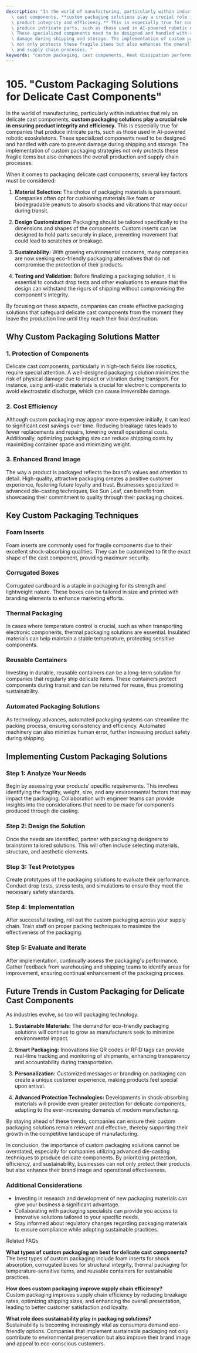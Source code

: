 ```yaml
---
description: "In the world of manufacturing, particularly within industries that rely on delicate\
  \ cast components, **custom packaging solutions play a crucial role in ensuring\
  \ product integrity and efficiency.** This is especially true for companies that\
  \ produce intricate parts, such as those used in AI-powered robotic exoskeletons.\
  \ These specialized components need to be designed and handled with care to prevent\
  \ damage during shipping and storage. The implementation of custom packaging strategies\
  \ not only protects these fragile items but also enhances the overall production\
  \ and supply chain processes. "
keywords: "custom packaging, cast components, Heat dissipation performance, Die casting process"
---
```

# 105. "Custom Packaging Solutions for Delicate Cast Components"

In the world of manufacturing, particularly within industries that rely on delicate cast components, **custom packaging solutions play a crucial role in ensuring product integrity and efficiency.** This is especially true for companies that produce intricate parts, such as those used in AI-powered robotic exoskeletons. These specialized components need to be designed and handled with care to prevent damage during shipping and storage. The implementation of custom packaging strategies not only protects these fragile items but also enhances the overall production and supply chain processes. 

When it comes to packaging delicate cast components, several key factors must be considered:

1. **Material Selection:** The choice of packaging materials is paramount. Companies often opt for cushioning materials like foam or biodegradable peanuts to absorb shocks and vibrations that may occur during transit.

2. **Design Customization:** Packaging should be tailored specifically to the dimensions and shapes of the components. Custom inserts can be designed to hold parts securely in place, preventing movement that could lead to scratches or breakage.

3. **Sustainability:** With growing environmental concerns, many companies are now seeking eco-friendly packaging alternatives that do not compromise the protection of their products.

4. **Testing and Validation:** Before finalizing a packaging solution, it is essential to conduct drop tests and other evaluations to ensure that the design can withstand the rigors of shipping without compromising the component's integrity.

By focusing on these aspects, companies can create effective packaging solutions that safeguard delicate cast components from the moment they leave the production line until they reach their final destination.

## Why Custom Packaging Solutions Matter

### 1. **Protection of Components**
Delicate cast components, particularly in high-tech fields like robotics, require special attention. A well-designed packaging solution minimizes the risk of physical damage due to impact or vibration during transport. For instance, using anti-static materials is crucial for electronic components to avoid electrostatic discharge, which can cause irreversible damage.

### 2. **Cost Efficiency**
Although custom packaging may appear more expensive initially, it can lead to significant cost savings over time. Reducing breakage rates leads to fewer replacements and repairs, lowering overall operational costs. Additionally, optimizing packaging size can reduce shipping costs by maximizing container space and minimizing weight.

### 3. **Enhanced Brand Image**
The way a product is packaged reflects the brand's values and attention to detail. High-quality, attractive packaging creates a positive customer experience, fostering future loyalty and trust. Businesses specialized in advanced die-casting techniques, like Sun Leaf, can benefit from showcasing their commitment to quality through their packaging choices.

## Key Custom Packaging Techniques

### **Foam Inserts**
Foam inserts are commonly used for fragile components due to their excellent shock-absorbing qualities. They can be customized to fit the exact shape of the cast component, providing maximum security.

### **Corrugated Boxes**
Corrugated cardboard is a staple in packaging for its strength and lightweight nature. These boxes can be tailored in size and printed with branding elements to enhance marketing efforts.

### **Thermal Packaging**
In cases where temperature control is crucial, such as when transporting electronic components, thermal packaging solutions are essential. Insulated materials can help maintain a stable temperature, protecting sensitive components.

### **Reusable Containers**
Investing in durable, reusable containers can be a long-term solution for companies that regularly ship delicate items. These containers protect components during transit and can be returned for reuse, thus promoting sustainability.

### **Automated Packaging Solutions**
As technology advances, automated packaging systems can streamline the packing process, ensuring consistency and efficiency. Automated machinery can also minimize human error, further increasing product safety during shipping.

## Implementing Custom Packaging Solutions

### **Step 1: Analyze Your Needs**
Begin by assessing your products' specific requirements. This involves identifying the fragility, weight, size, and any environmental factors that may impact the packaging. Collaboration with engineer teams can provide insights into the considerations that need to be made for components produced through die casting.

### **Step 2: Design the Solution**
Once the needs are identified, partner with packaging designers to brainstorm tailored solutions. This will often include selecting materials, structure, and aesthetic elements.

### **Step 3: Test Prototypes**
Create prototypes of the packaging solutions to evaluate their performance. Conduct drop tests, stress tests, and simulations to ensure they meet the necessary safety standards.

### **Step 4: Implementation**
After successful testing, roll out the custom packaging across your supply chain. Train staff on proper packing techniques to maximize the effectiveness of the packaging.

### **Step 5: Evaluate and Iterate**
After implementation, continually assess the packaging's performance. Gather feedback from warehousing and shipping teams to identify areas for improvement, ensuring continual enhancement of the packaging process.

## Future Trends in Custom Packaging for Delicate Cast Components

As industries evolve, so too will packaging technology. 

1. **Sustainable Materials:** The demand for eco-friendly packaging solutions will continue to grow as manufacturers seek to minimize environmental impact.

2. **Smart Packaging:** Innovations like QR codes or RFID tags can provide real-time tracking and monitoring of shipments, enhancing transparency and accountability during transportation.

3. **Personalization:** Customized messages or branding on packaging can create a unique customer experience, making products feel special upon arrival.

4. **Advanced Protection Technologies:** Developments in shock-absorbing materials will provide even greater protection for delicate components, adapting to the ever-increasing demands of modern manufacturing.

By staying ahead of these trends, companies can ensure their custom packaging solutions remain relevant and effective, thereby supporting their growth in the competitive landscape of manufacturing.

In conclusion, the importance of custom packaging solutions cannot be overstated, especially for companies utilizing advanced die-casting techniques to produce delicate components. By prioritizing protection, efficiency, and sustainability, businesses can not only protect their products but also enhance their brand image and operational effectiveness.

### Additional Considerations

- Investing in research and development of new packaging materials can give your business a significant advantage.
- Collaborating with packaging specialists can provide you access to innovative solutions tailored to your specific needs.
- Stay informed about regulatory changes regarding packaging materials to ensure compliance while adopting sustainable practices. 

Related FAQs

**What types of custom packaging are best for delicate cast components?**  
The best types of custom packaging include foam inserts for shock absorption, corrugated boxes for structural integrity, thermal packaging for temperature-sensitive items, and reusable containers for sustainable practices.

**How does custom packaging improve supply chain efficiency?**  
Custom packaging improves supply chain efficiency by reducing breakage rates, optimizing shipping sizes, and enhancing the overall presentation, leading to better customer satisfaction and loyalty.

**What role does sustainability play in packaging solutions?**  
Sustainability is becoming increasingly vital as consumers demand eco-friendly options. Companies that implement sustainable packaging not only contribute to environmental preservation but also improve their brand image and appeal to eco-conscious customers.
